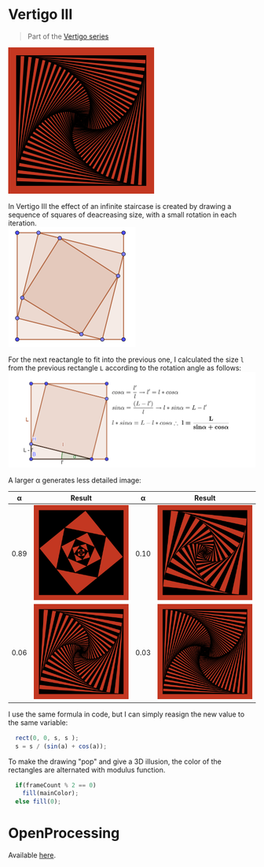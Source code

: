# Vertigo III
> Part of the [Vertigo series](././)  

![l alpha](./images/vertigoIII_alpha_003.png)  

In Vertigo III the effect of an infinite staircase is created by drawing a sequence of squares of deacreasing size, with a small rotation in each iteration.    
![](./images/squarerotation.png)

For the next reactangle to fit into the previous one, I calculated the size `l` from the previous rectangle `L` according to the rotation angle as follows:  
![](./images/squarecalc.png)  

A larger &alpha; generates less detailed image:  

&alpha;|Result|&alpha;|Result
---|---|---|---|
0.89|![s alpha](./images/vertigoIII_large_alpha.png)|0.10|![m alpha](./images/vertigoIII_alpha_011.png)
0.06|![l alpha](./images/vertigoIII_alpha_006.png)|0.03|![l alpha](./images/vertigoIII_alpha_003.png)


I use the same formula in code, but I can simply reasign the new value to the same variable:
```javascript
  rect(0, 0, s, s );
  s = s / (sin(a) + cos(a));
```



To make the drawing "pop" and give a 3D illusion, the color of the rectangles are alternated with modulus function.
```javascript
  if(frameCount % 2 == 0)
    fill(mainColor);
  else fill(0);
```

# OpenProcessing
Available [here](https://www.openprocessing.org/sketch/544091).
